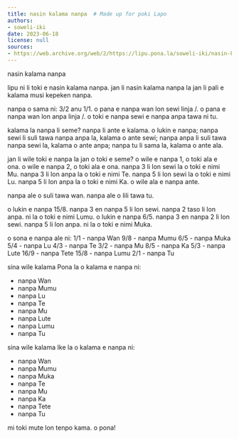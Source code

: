 ```yaml
---
title: nasin kalama nanpa  # Made up for poki Lapo
authors:
- soweli-iki
date: 2023-06-18
license: null
sources:
- https://web.archive.org/web/2/https://lipu.pona.la/soweli-iki/nasin-kalama-nanpa
---
```


nasin kalama nanpa

lipu ni li toki e nasin kalama nanpa.
jan li nasin kalama nanpa la jan li pali e kalama musi kepeken nanpa.

nanpa o sama ni: 3/2 anu 1/1.
o pana e nanpa wan lon sewi linja /.
o pana e nanpa wan lon anpa linja /.
o toki e nanpa sewi e nanpa anpa tawa ni tu.

kalama la nanpa li seme?
nanpa li ante e kalama.
o lukin e nanpa; nanpa sewi li suli tawa nanpa anpa la,
kalama o ante sewi; nanpa anpa li suli tawa nanpa sewi la,
kalama o ante anpa; nanpa tu li sama la,
kalama o ante ala.

jan li wile toki e nanpa la jan o toki e seme?
o wile e nanpa 1, o toki ala e ona.
o wile e nanpa 2, o toki ala e ona.
nanpa 3 li lon sewi la o toki e nimi Mu.
nanpa 3 li lon anpa la o toki e nimi Te.
nanpa 5 li lon sewi la o toki e nimi Lu.
nanpa 5 li lon anpa la o toki e nimi Ka.
o wile ala e nanpa ante.

nanpa ale o suli tawa wan.
nanpa ale o lili tawa tu.

o lukin e nanpa 15/8. nanpa 3 en nanpa 5 li lon sewi.
nanpa 2 taso li lon anpa. ni la o toki e nimi Lumu.
o lukin e nanpa 6/5. nanpa 3 en nanpa 2 li lon sewi.
nanpa 5 li lon anpa. ni la o toki e nimi Muka.

o sona e nanpa ale ni:
1/1 - nanpa Wan
9/8 - nanpa Mumu
6/5 - nanpa Muka
5/4 - nanpa Lu
4/3 - nanpa Te
3/2 - nanpa Mu
8/5 - nanpa Ka
5/3 - nanpa Lute
16/9 - nanpa Tete
15/8 - nanpa Lumu
2/1 - nanpa Tu

sina wile kalama Pona la o kalama e nanpa ni:
- nanpa Wan
- nanpa Mumu
- nanpa Lu
- nanpa Te
- nanpa Mu
- nanpa Lute
- nanpa Lumu
- nanpa Tu

sina wile kalama Ike la o kalama e nanpa ni:
- nanpa Wan
- nanpa Mumu
- nanpa Muka
- nanpa Te
- nanpa Mu
- nanpa Ka
- nanpa Tete
- nanpa Tu

mi toki mute lon tenpo kama.
o pona!
